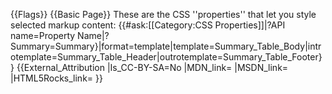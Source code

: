 {{Flags}}
{{Basic Page}}
These are the CSS ''properties'' that let you style selected markup content:
{{#ask:[[Category:CSS Properties]]|?API name=Property Name|?Summary=Summary}|format=template|template=Summary_Table_Body|introtemplate=Summary_Table_Header|outrotemplate=Summary_Table_Footer}}
{{External_Attribution
|Is_CC-BY-SA=No
|MDN_link=
|MSDN_link=
|HTML5Rocks_link=
}}